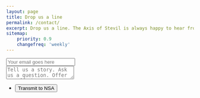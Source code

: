 ```yaml
---
layout: page
title: Drop us a line
permalink: /contact/
excerpt: Drop us a line. The Axis of Stevil is always happy to hear from you.
sitemap:
    priority: 0.9
    changefreq: 'weekly'
---
```


<form method="POST" action="/api/member/contact" accept-charset="UTF-8">
    <div class="row uniform">
        <div class="12u$">
            <input placeholder="Your email goes here" name="email" type="text" />
        </div>
        <div class="12u$">
            <textarea placeholder="Tell us a story. Ask us a question. Offer us off-shore development services. Recommend a movie." name="message"></textarea>
        </div>
        <ul class="actions">
            <li><input type="submit" value="Transmit to NSA" class="special"></li>
        </ul>
    </div>
</form>
